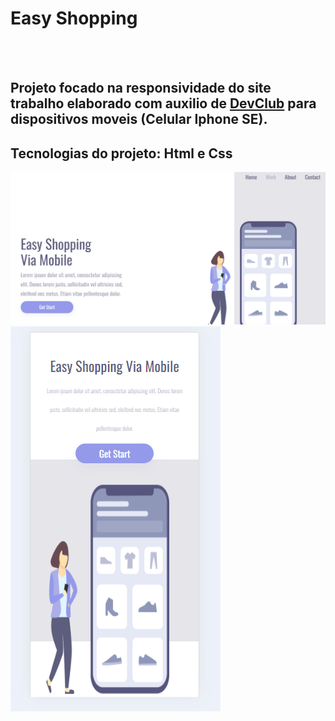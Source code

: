 <h1>Easy Shopping</h1>
<br>
<br>

<h2>Projeto focado na responsividade do site trabalho elaborado com auxilio de <a href="https://rodolfomori.com.br/devclub">DevClub</a> para dispositivos moveis (Celular Iphone SE).</h2>
<h2>Tecnologias do projeto: Html e Css</h2>
<div aling:center>
<img src="https://github.com/leochg2021/Easy_Shopping/blob/main/assest/pc.png?raw=true" />
<img src="https://github.com/leochg2021/Easy_Shopping/blob/main/assest/smpho.png?raw=true"/>
</div>

